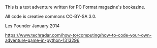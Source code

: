 This is a text adventure written for PC Format magazine's bookazine.

All code is creative commons CC-BY-SA 3.0.

Les Pounder
January 2014

https://www.techradar.com/how-to/computing/how-to-code-your-own-adventure-game-in-python-1313296
